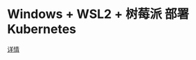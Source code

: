 # Windows + WSL2 + 树莓派 部署 Kubernetes

[详情](https://github.com/khs1994-docker/lnmp-k8s/tree/master/rpi)
